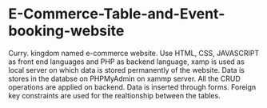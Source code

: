 # E-Commerce-Table-and-Event-booking-website
Curry. kingdom named e-commerce website. Use HTML, CSS, JAVASCRIPT as front end languages and PHP as backend language, xamp is used as local server on which data is stored permanently of the website.
Data is stores in the databse on PHPMyAdmin on xammp server.
All the CRUD operations are applied on backend.
Data is inserted through forms.
Foreign key constraints are used for the realtionship between the tables.
